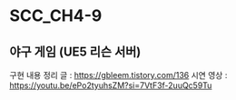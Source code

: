 # SCC_CH4-9
## 야구 게임 (UE5 리슨 서버)

구현 내용 정리 글 : https://gbleem.tistory.com/136
시연 영상 : https://youtu.be/ePo2tyuhsZM?si=7VtF3f-2uuQc59Tu
